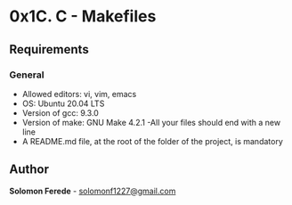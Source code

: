 # 0x1C. C - Makefiles

## Requirements
### General
- Allowed editors: vi, vim, emacs
- OS: Ubuntu 20.04 LTS
- Version of gcc: 9.3.0
- Version of make: GNU Make 4.2.1
-All your files should end with a new line
- A README.md file, at the root of the folder of the project, is mandatory

## Author
**Solomon Ferede** - solomonf1227@gmail.com


